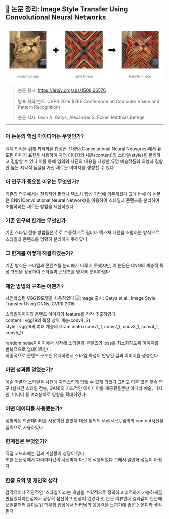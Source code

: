 ## 📄 논문 정리: Image Style Transfer Using Convolutional Neural Networks

![result](/paper-reviews/ImageStyleTransfer_CNN/구현/assets/result.jpg)

> 논문 링크: https://arxiv.org/abs/1508.06576
> 
> 발표 학회/연도: CVPR 2016 (IEEE Conference on Computer Vision and Pattern Recognition)
> 
> 논문 저자: Leon A. Gatys, Alexander S. Ecker, Matthias Bethge

---

### 이 논문의 핵심 아이디어는 무엇인가?

객체 인식을 위해 최적화된 합성곱 신경망(Convolutional Neural Networks)에서 
유도된 이미지 표현을 사용하여 자연 이미지의 내용(content)와 스타일(style)을 
분리하고 결합할 수 있다 이를 통해 임의의 사진의 내용을 다양한 유명 예술작품의 
외형과 결합한 높은 지각적 품질을 가진 새로운 이미지를 생성할 수 있다


### 이 연구가 중요한 이유는 무엇인가?

기존의 연구에서는 전통적인 필터나 텍스처 합성 기법에 의존해왔다 
그에 반해 이 논문은 CNN(Convolutional Neural Network)을 이용하여 스타일과 콘텐츠를 분리하여
조합하하는 새로운 방법을 제한하였다


### 기존 연구의 한계는 무엇인가

기존 스타일 전송 방법들은 주로 수동적으로 필터나 텍스처 패턴을 조합하는 방식으로 스타일과
콘텐츠를 명확히 분리하지 못하였다


### 그 한계를 어떻게 해결하였는가?

기존 방식은 스타일과 콘텐츠를 분리해서 다루지 못했지만, 이 논문은 CNN의 계층적 특성 표현을 
활용하여 스타일과 콘텐츠를 명확히 분리하였다

### 제안 방법의 구조는 어떤가?

사전학습된 VGG19모델을 사용하였다 
<img width="721" height="383" alt="image" src="https://github.com/user-attachments/assets/7d9b064c-27ef-4bd7-9664-43737344c52d" />
출처: Gatys et al., Image Style Transfer Using CNNs, CVPR 2016


스타일이미지와 콘텐츠 이미지의 feature를 각각 추출하였다  
    content : vgg19의 특정 상위 계층(conv4_2)  
    style : vgg19의 여러 계층의 Gram matrix(conv1_1, conv2_1, conv3_1, conv4_1, conv5_1)  
  
random noise이미지에서 시작해 스타일과 콘텐츠의 loss를 최소화하도록 이미지를 반복적으로
업데이트한다  
최종적으로 콘텐츠 구조는 유지하면서 스타일 특성이 반영된 결과 이미지를 생성한다


### 어떤 성과를 얻었는가?

예술 작품의 스타일을 사진에 자연스럽게 입힐 수 있게 되었다 그리고 이후 많은 후속 연구
(실시간 스타일 전송, GAN)의 기초적인 아이디어를 제공했을뿐만 아니라 예술, 디자인, 미디어 등
여러분야로 영향을 확대하였다


### 어떤 데이터를 사용했는가?

정형화된 학습데이터를 사용하진 않았다 대신 임의의 style사진, 임의의 content사진을 입력으로
사용하였다


### 한계점은 무엇인가?

직접 코드화해본 결과 계산량이 상당이 많다  
또한 논문상에서 파라미터값이 사진마다 다르게 적용되었다 그래서 일반화 성능이 아쉽다


### 한줄 요약 및 개인적 생각
감각적이나 직관적인 '스타일'이라는 개념을 수학적으로 정의하고 최적화가 가능하게끔 만들었다라는점에서
굉장히 참신하고 인상이 깊었다 첫 논문 리뷰인데 결과값이 한눈에 보일뿐더러 흥미로워 학부생 입장에서
딥러닝의 응용력을 느끼기에 좋은 논문이라 생각된다



